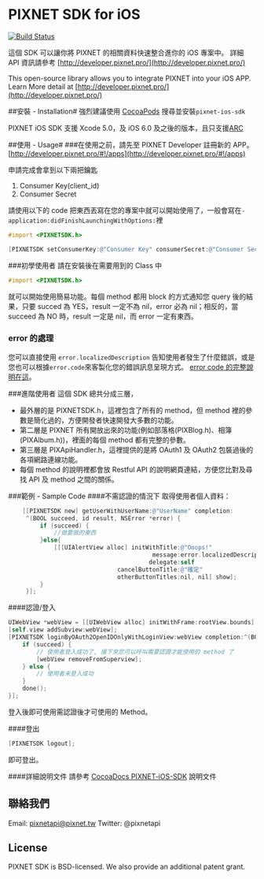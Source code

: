 PIXNET SDK for iOS
==============

[![Build Status](https://travis-ci.org/pixnet/pixnet-ios-sdk.svg?branch=travis-ci)](https://travis-ci.org/pixnet/pixnet-ios-sdk)

這個 SDK 可以讓你將 PIXNET 的相關資料快速整合進你的 iOS 專案中。
詳細 API 資訊請參考 [http://developer.pixnet.pro/](http://developer.pixnet.pro/)
 
This open-source library allows you to integrate PIXNET into your iOS APP.
Learn More detail at [http://developer.pixnet.pro/](http://developer.pixnet.pro/) 

##安裝 - Installation#
強烈建議使用 [CocoaPods](http://cocoapods.org/) 搜尋並安裝`pixnet-ios-sdk`

PIXNET iOS SDK 支援 Xcode 5.0，及 iOS 6.0 及之後的版本，且只支援[ARC](http://en.wikipedia.org/wiki/Automatic_Reference_Counting)

##使用 - Usage#
###在使用之前，請先至 PIXNET Developer 註冊新的 APP。
[http://developer.pixnet.pro/#!/apps](http://developer.pixnet.pro/#!/apps)

申請完成會拿到以下兩把鑰匙

 1. Consumer Key(client_id)
 2. Consumer Secret 

請使用以下的 code 把東西丟寫在您的專案中就可以開始使用了，一般會寫在```- application:didFinishLaunchingWithOptions:```裡

```objective-c
#import <PIXNETSDK.h>

[PIXNETSDK setConsumerKey:@"Consumer Key" consumerSecret:@"Consumer Secret"];
```

###初學使用者
請在安裝後在需要用到的 Class 中

```objective-c
#import <PIXNETSDK.h>
```

就可以開始使用簡易功能。每個 method 都用 block 的方式通知您 query 後的結果，只要 succed 為 YES，result 一定不為 nil，error 必為 nil；相反的，當 succeed 為 NO 時，result 一定是 nil，而 error 一定有東西。
### error 的處理
您可以直接使用 ```error.localizedDescription``` 告知使用者發生了什麼錯誤，或是您也可以根據```error.code```來客製化您的錯誤訊息呈現方式。 [error code 的完整說明在這](https://pixnet.gitbooks.io/api-error-codes/content/)。

###進階使用者
這個 SDK 總共分成三層，

* 最外層的是 PIXNETSDK.h，這裡包含了所有的 method，但 method 裡的參數是簡化過的，方便開發者快速開發大多數的功能。
* 第二層是 PIXNET 所有開放出來的功能(例如部落格(PIXBlog.h)、相簿(PIXAlbum.h))，裡面的每個 method 都有完整的參數。
* 第三層是 PIXApiHandler.h，這裡提供的是將 OAuth1 及 OAuth2 包裝過後的各項網路連線功能。 
* 每個 method 的說明裡都會放 Restful API 的說明網頁連結，方便您比對及尋找 API 及 method 之間的關係。

###範例 - Sample Code
####不需認證的情況下
取得使用者個人資料：
```Objective-C
    [[PIXNETSDK new] getUserWithUserName:@"UserName" completion:
     ^(BOOL succeed, id result, NSError *error) {
         if (succeed) {
             //做要做的東西
         }else{
             [[[UIAlertView alloc] initWithTitle:@"Ooops!"
                                         message:error.localizedDescription
                                        delegate:self
                               cancelButtonTitle:@"確定"
                               otherButtonTitles:nil, nil] show];
         }
     }];
```
####認證/登入
```Objective-C
UIWebView *webView = [[UIWebView alloc] initWithFrame:rootView.bounds];
[self.view addSubview:webView];
[PIXNETSDK loginByOAuth2OpenIDOnlyWithLoginView:webView completion:^(BOOL succeed, id result, NSError *error) {
    if (succeed) {
    	// 使用者登入成功了, 接下來您可以呼叫需要認證才能使用的 method 了
		[webView removeFromSuperview];
    } else {
    	// 使用者未登入成功
    }
    done();
}];
```
登入後即可使用需認證後才可使用的 Method。

####登出
```Objective-C
[PIXNETSDK logout];
```
即可登出。

####詳細說明文件
請參考 [CocoaDocs PIXNET-iOS-SDK](http://cocoadocs.org/docsets/PIXNET-iOS-SDK/0.2/index.html) 說明文件

## 聯絡我們

Email: pixnetapi@pixnet.tw
Twitter: @pixnetapi


## License
PIXNET SDK is BSD-licensed. We also provide an additional patent grant.

